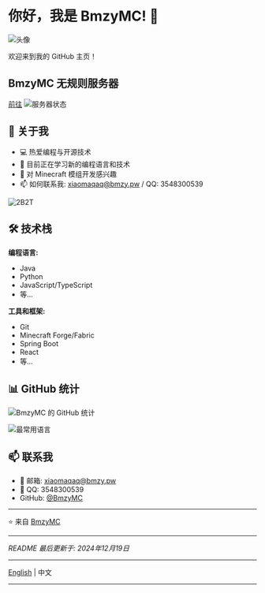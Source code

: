 # 你好，我是 BmzyMC! 👋 

![头像](https://avatars.githubusercontent.com/u/201321856?v=4)

欢迎来到我的 GitHub 主页！

## BmzyMC 无规则服务器
[前往](https://cn.bmzy.pw)
![服务器状态](https://api.azsu.top/mcping/image?ip=azsu.top&watermark=§cBmzyMC§7｜§eQQ:604308082)

## 🚀 关于我

- 💻 热爱编程与开源技术
- 🌱 目前正在学习新的编程语言和技术
- 🔭 对 Minecraft 模组开发感兴趣
- 📫 如何联系我: xiaomaqaq@bmzy.pw / QQ: 3548300539

![2B2T](https://api.azsu.top/org/tablist/image)

## 🛠️ 技术栈

**编程语言:**
- Java
- Python
- JavaScript/TypeScript
- 等...

**工具和框架:**
- Git
- Minecraft Forge/Fabric
- Spring Boot
- React
- 等...

## 📊 GitHub 统计

![BmzyMC 的 GitHub 统计](https://github-readme-stats.vercel.app/api?username=BmzyMC&show_icons=true&theme=radical)

![最常用语言](https://github-readme-stats.vercel.app/api/top-langs/?username=BmzyMC&layout=compact&theme=radical)

## 📫 联系我

- 📧 邮箱: [xiaomaqaq@bmzy.pw](mailto:xiaomaqaq@bmzy.pw)
- 💬 QQ: 3548300539
- GitHub: [@BmzyMC](https://github.com/BmzyMC)

---

⭐️ 来自 [BmzyMC](https://github.com/BmzyMC)

---

*README 最后更新于: 2024年12月19日*

---

[English](https://github.com/BmzyMC/Bmzymc/blob/main/README_EN.md) | 中文

---

